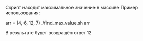 Скрипт находит максимальное значение в массиве
Пример использования:

arr = (4, 6, 12, 7)
./find_max_value.sh arr

В результате будет возвращён ответ 12
